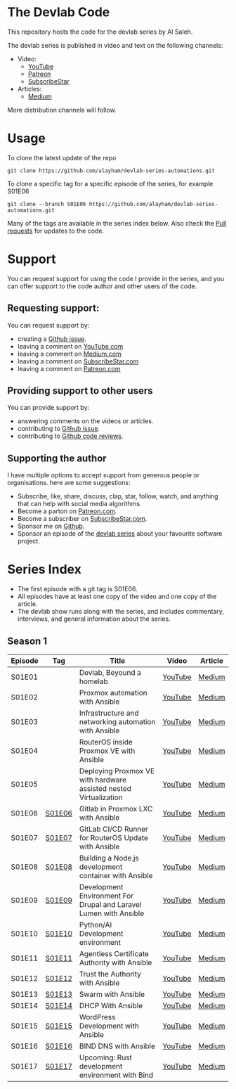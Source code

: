 # The Devlab Code
This repository hosts the code for the devlab series by Al Saleh. 

The devlab series is published in video and text on the following channels:

- Video: 
  - [YouTube](https://www.youtube.com/channel/UCc72YUyKngnBLPpDR14d96g)
  - [Patreon](https://patreon.com/devlab)
  - [SubscribeStar](https://www.subscribestar.com/devlab)
- Articles: 
  - [Medium](https://medium.com/@al-saleh)

More distribution channels will follow.

# Usage
To clone the latest update of the repo
```
git clone https://github.com/alayham/devlab-series-automations.git
```
To clone a specific tag for a specific episode of the series, for example S01E06
```
git clone --branch S01E06 https://github.com/alayham/devlab-series-automations.git
```
Many of the tags are available in the series index below. Also check the [Pull requests](https://github.com/alayham/devlab-series-automations/pulls) for updates to the code.

# Support
You can request support for using the code I provide in the series, and you can offer support to the code author and other users of the code.
## Requesting support:
You can request support by:
- creating a [Github issue](https://github.com/alayham/devlab-series-automations/issues).
- leaving a comment on [YouTube.com](https://www.youtube.com/channel/UCc72YUyKngnBLPpDR14d96g)
- leaving a comment on [Medium.com](https://medium.com/@al-saleh)
- leaving a comment on [SubscribeStar.com](https://www.subscribestar.com/devlab)
- leaving a comment on [Patreon.com](https://www.patreon.com/devlab)
## Providing support to other users
You can provide support by:
- answering comments on the videos or articles.
- contributing to [Github issue](https://github.com/alayham/devlab-series-automations/issues).
- contributing to [Github code reviews](https://github.com/alayham/devlab-series-automations/pulls).
## Supporting the author
I have multiple options to accept support from generous people or organisations. here are some suggestions:
- Subscribe, like, share, discuss, clap, star, follow, watch, and anything that can help with social media algorithms.
- Become a parton on [Patreon.com](https://www.patreon.com/devlab).
- Become a subscriber on [SubscribeStar.com](https://www.subscribestar.com/devlab).
- Sponsor me on [Github](https://github.com/alayham).
- Sponsor an episode of the [devlab series](https://www.youtube.com/watch?v=y_J-IrXbN5I&list=PLZLlJrtYGHany2Mvz-Q59SPeWp88iESU1) about your favourite software project.

# Series Index

- The first episode with a git tag is S01E06.
- All episodes have at least one copy of the video and one copy of the article.
- The devlab show runs along with the series, and includes commentary, interviews, and general information about the series.

## Season 1
| Episode | Tag    | Title | Video | Article | 
|---------|--------|-------|-------|----------|
| S01E01  |        | Devlab, Beyound a homelab | [YouTube](https://www.youtube.com/watch?v=y_J-IrXbN5I&list=PLZLlJrtYGHany2Mvz-Q59SPeWp88iESU1&index=1&pp=gAQBiAQB) | [Medium](https://medium.com/@al-saleh/devlab-beyond-a-homelab-e10e3d61b45e?sk=73e8122f585a67aaea695278c6a78edf) |
| S01E02  |        | Proxmox automation with Ansible | [YouTube](https://www.youtube.com/watch?v=KwTc6zZp6Mc&list=PLZLlJrtYGHany2Mvz-Q59SPeWp88iESU1&index=2&pp=gAQBiAQB) | [Medium](https://medium.com/@al-saleh/proxmox-automation-with-ansible-f1db8d905227?sk=6a993784eaa2f5a96ade42afe9c962b9) |
| S01E03  |        | Infrastructure and networking automation with Ansible | [YouTube](https://www.youtube.com/watch?v=VKrJ_Jceies&list=PLZLlJrtYGHany2Mvz-Q59SPeWp88iESU1&index=3&pp=gAQBiAQB) | [Medium](https://medium.com/@al-saleh/infrastructure-and-networking-automation-with-ansible-caf504dc422e?sk=9dbf49ac9468fe84d4c60134eb299ebb) |
| S01E04  |        | RouterOS inside Proxmox VE with Ansible | [YouTube](https://www.youtube.com/watch?v=SsJRH3z8o68&list=PLZLlJrtYGHany2Mvz-Q59SPeWp88iESU1&index=4&pp=gAQBiAQB) | [Medium](https://medium.com/@al-saleh/routeros-inside-proxmox-ve-with-ansible-18913a9b2997?sk=dd644fef98a408a665d4258bf2b0f964) |
| S01E05  |        | Deploying Proxmox VE with hardware assisted nested Virtualization | [YouTube](https://www.youtube.com/watch?v=67x4ZNztwTU&list=PLZLlJrtYGHany2Mvz-Q59SPeWp88iESU1&index=5&pp=gAQBiAQB) | [Medium](https://medium.com/@al-saleh/deploying-proxmox-ve-with-hardware-assisted-nested-virtualization-8a12085d9d4b?sk=29f6cf76d53ca95e4a899b579c470efe) |
| S01E06  | [S01E06](https://github.com/alayham/devlab-series-automations/tree/S01E06) | Gitlab in Proxmox LXC with Ansible | [YouTube](https://www.youtube.com/watch?v=9VOsO_qWwsc&list=PLZLlJrtYGHany2Mvz-Q59SPeWp88iESU1&index=6&pp=gAQBiAQB) | [Medium](https://medium.com/@al-saleh/gitlab-in-proxmox-lxc-with-ansible-49e18286e175?sk=1330c882e29cd73b6686b53e57965bc4) |
| S01E07  |  [S01E07](https://github.com/alayham/devlab-series-automations/tree/S01E07) | GitLab CI/CD Runner for RouterOS Update with Ansible | [YouTube](https://www.youtube.com/watch?v=-vFfcRw3QMA&list=PLZLlJrtYGHany2Mvz-Q59SPeWp88iESU1&index=7&pp=gAQBiAQB) | [Medium](https://medium.com/@al-saleh/gitlab-runner-in-proxmox-with-ansible-7c12d2f6b5ee?sk=6816643f618bb43a4699bee5dace53f9) |
| S01E08  |  [S01E08](https://github.com/alayham/devlab-series-automations/tree/S01E08) | Building a Node.js development container with Ansible | [YouTube](https://www.youtube.com/watch?v=6H9j2OFr69U&list=PLZLlJrtYGHany2Mvz-Q59SPeWp88iESU1&index=8&pp=gAQBiAQB) | [Medium](https://medium.com/@al-saleh/building-a-node-js-development-container-with-ansible-f916a89241e6?sk=3636b322ebacab5e2174eb9d36e6d009) |
| S01E09  |  [S01E09](https://github.com/alayham/devlab-series-automations/tree/S01E09) | Development Environment For Drupal and Laravel Lumen with Ansible | [YouTube](https://www.youtube.com/watch?v=zTOnVp89038&list=PLZLlJrtYGHany2Mvz-Q59SPeWp88iESU1&index=9&pp=gAQBiAQB) | [Medium](https://medium.com/@al-saleh/lamp-development-environment-for-drupal-and-laravel-lumen-using-ansible-f0ebee120307?sk=7bbfadc436ed744a8e655ac5536271ba) |
| S01E10  |  [S01E10](https://github.com/alayham/devlab-series-automations/tree/S01E10) | Python/AI Development environment | [YouTube](https://www.youtube.com/watch?v=EX8VcKmCI9s&list=PLZLlJrtYGHany2Mvz-Q59SPeWp88iESU1&index=10&pp=gAQBiAQB) | [Medium](https://medium.com/@al-saleh/lamp-development-environment-for-drupal-and-laravel-lumen-using-ansible-f0ebee120307?sk=7bbfadc436ed744a8e655ac5536271ba) |
| S01E11  |  [S01E11](https://github.com/alayham/devlab-series-automations/tree/S01E11) | Agentless Certificate Authority with Ansible | [YouTube](https://www.youtube.com/watch?v=MLJMtrWvsis&list=PLZLlJrtYGHany2Mvz-Q59SPeWp88iESU1&index=11&pp=gAQBiAQB) | [Medium](https://medium.com/@al-saleh/an-agentless-certificate-authority-with-ansible-ef91de172d1e?sk=94ed7de54104154f19a0b97edc1f3a1e) |
| S01E12  |  [S01E12](https://github.com/alayham/devlab-series-automations/tree/S01E12) | Trust the Authority with Ansible | [YouTube](https://www.youtube.com/watch?v=K4tnhZe5EMc&list=PLZLlJrtYGHany2Mvz-Q59SPeWp88iESU1&index=12&pp=gAQBiAQB) | [Medium](https://medium.com/devops-dev/trust-the-authority-with-ansible-6d8f6b775e6a?sk=8a5c578291b2468f8021105baa0cfaf9) |
| S01E13  |  [S01E13](https://github.com/alayham/devlab-series-automations/tree/S01E13) | Swarm with Ansible | [YouTube](https://www.youtube.com/watch?v=yanUGw5GXEU&list=PLZLlJrtYGHany2Mvz-Q59SPeWp88iESU1&index=13&pp=gAQBiAQB) | [Medium](https://medium.com/devops-dev/swarm-with-ansible-8e675b3f852e?sk=0a83f10a1227dfabff96f09163357731) |
| S01E14  |  [S01E14](https://github.com/alayham/devlab-series-automations/tree/S01E14) | DHCP With Ansible | [YouTube](https://www.youtube.com/watch?v=KiXE4cdwMaw&list=PLZLlJrtYGHany2Mvz-Q59SPeWp88iESU1&index=14&pp=gAQBiAQB) | [Medium](https://medium.com/devops-dev/dhcp-with-ansible-6fd0434af8c5?sk=e0effbe4de0950ac1f3ed55cb72624f3) |
| S01E15  |  [S01E15](https://github.com/alayham/devlab-series-automations/tree/S01E15) | WordPress Development with Ansible | [YouTube](https://www.youtube.com/watch?v=Z7p9FXE2vn8&list=PLZLlJrtYGHany2Mvz-Q59SPeWp88iESU1&index=15&pp=gAQBiAQB) | [Medium](https://medium.com/devops-dev/wordpress-development-environment-with-ansible-c342ce467291?sk=587f433e4576a5833b2ab0fac84f441c) |
| S01E16  |  [S01E16](https://github.com/alayham/devlab-series-automations/tree/S01E16) | BIND DNS with Ansible | [YouTube]() | [Medium]() |
| S01E17  |  [S01E17](https://github.com/alayham/devlab-series-automations/tree/S01E17) | Upcoming: Rust development environment with Bind | [YouTube]() | [Medium]() |
